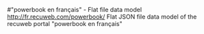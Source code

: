 #"powerbook en français" - Flat file data model
http://fr.recuweb.com/powerbook/
Flat JSON file data model of the recuweb portal "powerbook en français"
